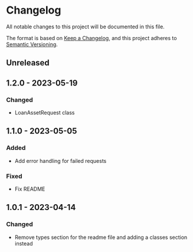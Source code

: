 # Changelog

All notable changes to this project will be documented in this file.

The format is based on [Keep a Changelog](https://keepachangelog.com/en/1.0.0/),
and this project adheres to [Semantic Versioning](https://semver.org/spec/v2.0.0.html).

## Unreleased

## 1.2.0 - 2023-05-19
### Changed
- LoanAssetRequest class

## 1.1.0 - 2023-05-05
### Added
- Add error handling for failed requests

### Fixed
- Fix README

## 1.0.1 - 2023-04-14
### Changed
- Remove types section for the readme file and adding a classes section instead
